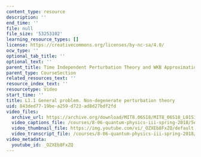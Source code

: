 ```yaml
---
content_type: resource
description: ''
end_time: ''
file: null
file_size: '53253102'
learning_resource_types: []
license: https://creativecommons.org/licenses/by-nc-sa/4.0/
ocw_type: ''
optional_tab_title: ''
optional_text: ''
parent_title: Time Independent Perturbation Theory and WKB Approximation
parent_type: CourseSection
related_resources_text: ''
resource_index_text: ''
resourcetype: Video
start_time: ''
title: L1.1 General problem. Non-degenerate perturbation theory
uid: 843ded77-19be-a259-d723-ad8d27bdf2fd
video_files:
  archive_url: https://archive.org/download/MIT8.06S18/MIT8_06S18_L01S1_300k.mp4
  video_captions_file: /courses/8-06-quantum-physics-iii-spring-2018/5effb2687cb2512fa82486e1a7bf2489_OZXEb8FxZQ.vtt
  video_thumbnail_file: https://img.youtube.com/vi/_OZXEb8FxZQ/default.jpg
  video_transcript_file: /courses/8-06-quantum-physics-iii-spring-2018/1a90d86f5c96ff9949cd7be671d69ae5_OZXEb8FxZQ.pdf
video_metadata:
  youtube_id: _OZXEb8FxZQ
---
```

